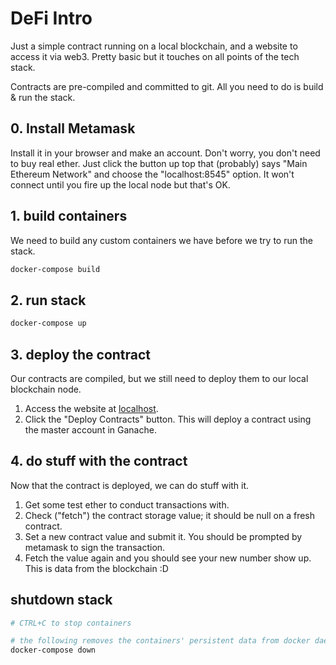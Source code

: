 # DeFi Intro

Just a simple contract running on a local blockchain, and a website to access it via web3. Pretty basic but it touches on all points of the tech stack.

Contracts are pre-compiled and committed to git. All you need to do is build & run the stack.

## 0. Install Metamask

Install it in your browser and make an account. Don't worry, you don't need to buy real ether. Just click the button up top that (probably) says "Main Ethereum Network" and choose the "localhost:8545" option. It won't connect until you fire up the local node but that's OK.

## 1. build containers

We need to build any custom containers we have before we try to run the stack.

```sh
docker-compose build
```

## 2. run stack

```sh
docker-compose up
```

## 3. deploy the contract

Our contracts are compiled, but we still need to deploy them to our local blockchain node.

1. Access the website at [localhost](http://localhost).
2. Click the "Deploy Contracts" button. This will deploy a contract using the master account in Ganache.

## 4. do stuff with the contract

Now that the contract is deployed, we can do stuff with it.

1. Get some test ether to conduct transactions with.
2. Check ("fetch") the contract storage value; it should be null on a fresh contract.
3. Set a new contract value and submit it. You should be prompted by metamask to sign the transaction.
4. Fetch the value again and you should see your new number show up. This is data from the blockchain :D

## shutdown stack

```sh
# CTRL+C to stop containers

# the following removes the containers' persistent data from docker daemon
docker-compose down
```
